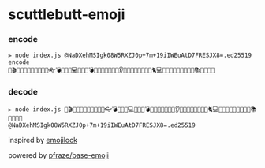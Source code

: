 # scuttlebutt-emoji

### encode
```
⫸ node index.js @NaDXehMSIgk08W5RXZJ0p+7m+19iIWEuAtD7FRESJX8=.ed25519 encode
🌵🎬🌳🍬🐄🐬💧👏🎊🍒🚪👓💣🍞👫💐💻🐄👑🐔💣💾📘👦👣📘📖👰👂🍒👫🚗🐸🍰🍟🍬👦🐈💻🚗🎊🐔🐄🍞💡🐗🐬💵📚💐💐📖👰
```

### decode
```
⫸ node index.js 🌵🎬🌳🍬🐄🐬💧👏🎊🍒🚪👓💣🍞👫💐💻🐄👑🐔💣💾📘👦👣📘📖👰👂🍒👫🚗🐸🍰🍟🍬👦🐈💻🚗🎊🐔🐄🍞💡🐗🐬💵📚💐💐📖👰
@NaDXehMSIgk08W5RXZJ0p+7m+19iIWEuAtD7FRESJX8=.ed25519
```


inspired by [emojilock](https://github.com/maxogden/emojilock)

powered by [pfraze/base-emoji](https://www.npmjs.com/package/base-emoji)
